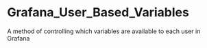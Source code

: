 # Grafana_User_Based_Variables
A method of controlling which variables are available to each user in Grafana

